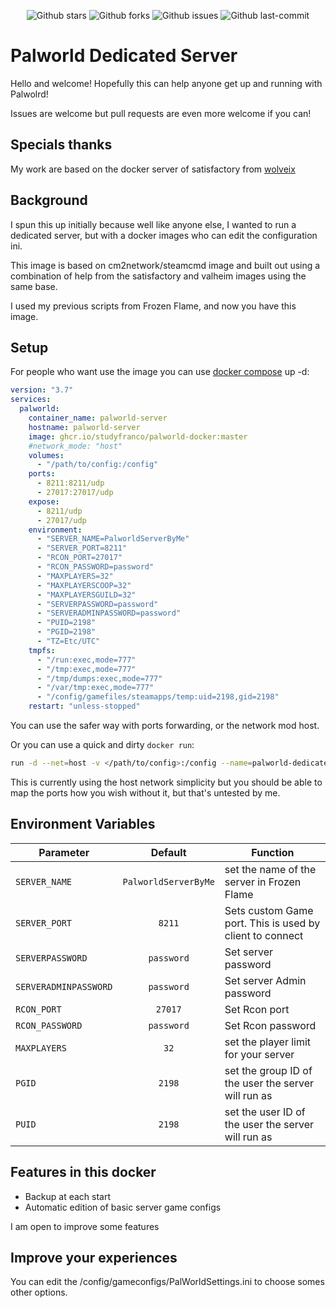 <div align="center">
  
![Github stars](https://badgen.net/github/stars/studyfranco/palworld-docker?icon=github&label=stars)
![Github forks](https://badgen.net/github/forks/studyfranco/palworld-docker?icon=github&label=forks)
![Github issues](https://img.shields.io/github/issues/studyfranco/palworld-docker)
![Github last-commit](https://img.shields.io/github/last-commit/studyfranco/palworld-docker)
  
</div>

# Palworld Dedicated Server

Hello and welcome! Hopefully this can help anyone get up and running with Palwolrd!

Issues are welcome but pull requests are even more welcome if you can!

## Specials thanks

My work are based on the docker server of satisfactory from [wolveix](https://github.com/wolveix/satisfactory-server)

## Background

I spun this up initially because well like anyone else, I wanted to run a dedicated server, but with a docker images who can edit the configuration ini.

This image is based on cm2network/steamcmd image and built out using a combination of help from the satisfactory and valheim images using the same base.

I used my previous scripts from Frozen Flame, and now you have this image.

## Setup

For people who want use the image you can use [docker compose](https://docs.docker.com/compose/) up -d:
```yaml
version: "3.7"
services:
  palworld:
    container_name: palworld-server
    hostname: palworld-server
    image: ghcr.io/studyfranco/palworld-docker:master
    #network_mode: "host"
    volumes:
      - "/path/to/config:/config"
    ports:
      - 8211:8211/udp
      - 27017:27017/udp
    expose:
      - 8211/udp
      - 27017/udp
    environment:
      - "SERVER_NAME=PalworldServerByMe"
      - "SERVER_PORT=8211"
      - "RCON_PORT=27017"
      - "RCON_PASSWORD=password"
      - "MAXPLAYERS=32"
      - "MAXPLAYERSCOOP=32"
      - "MAXPLAYERSGUILD=32"
      - "SERVERPASSWORD=password"
      - "SERVERADMINPASSWORD=password"
      - "PUID=2198"
      - "PGID=2198"
      - "TZ=Etc/UTC"
    tmpfs:
      - "/run:exec,mode=777"
      - "/tmp:exec,mode=777"
      - "/tmp/dumps:exec,mode=777"
      - "/var/tmp:exec,mode=777"
      - "/config/gamefiles/steamapps/temp:uid=2198,gid=2198"
    restart: "unless-stopped"
```
You can use the safer way with ports forwarding, or the network mod host.

Or you can use a quick and dirty `docker run`:
```bash
run -d --net=host -v </path/to/config>:/config --name=palworld-dedicated ghcr.io/studyfranco/palworld-docker:main 
```
This is currently using the host network simplicity but you should be able to map the ports how you wish without it, but that's untested by me.

## Environment Variables

| Parameter               |  Default  | Function                                            |
| ----------------------- | :-------: | --------------------------------------------------- |
| `SERVER_NAME` | `PalworldServerByMe` | set the name of the server in Frozen Flame          |
| `SERVER_PORT`           |   `8211`  | Sets custom Game port. This is used by client to connect |
| `SERVERPASSWORD`        | `password`| Set server password                                 |
| `SERVERADMINPASSWORD`   | `password`| Set server Admin password                           |
| `RCON_PORT`             |   `27017` | Set Rcon port                                       |
| `RCON_PASSWORD`         | `password`| Set Rcon password                                   |
| `MAXPLAYERS`            |    `32`   | set the player limit for your server                |
| `PGID`                  |   `2198`  | set the group ID of the user the server will run as |
| `PUID`                  |   `2198`  | set the user ID of the user the server will run as  |

## Features in this docker

 - Backup at each start
 - Automatic edition of basic server game configs

I am open to improve some features

## Improve your experiences

You can edit the /config/gameconfigs/PalWorldSettings.ini to choose somes other options.